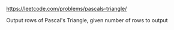 https://leetcode.com/problems/pascals-triangle/

Output rows of Pascal's Triangle, given number of rows to output